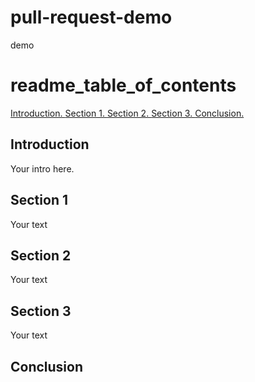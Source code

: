 # pull-request-demo
demo


# readme_table_of_contents

[ Introduction. ](#intro)
[ Section 1. ](#section1)
[ Section 2. ](#section2)
[ Section 3. ](#section3)
[ Conclusion. ](#conclusion)

<a name="intro"></a>
## Introduction

Your intro here.

<a name="section11"></a>
## Section 1

Your text

<a name="section2"></a>
## Section 2

Your text

<a name="section3"></a>
## Section 3

Your text

<a name="conclusion"></a>
## Conclusion
